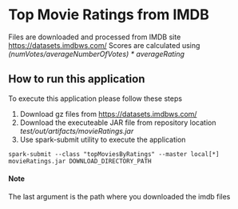 # Top Movie Ratings from IMDB
Files are downloaded and processed from IMDB site https://datasets.imdbws.com/
Scores are calculated using *(numVotes/averageNumberOfVotes) * averageRating*

## How to run this application
To execute this application please follow these steps

1. Download gz files from  https://datasets.imdbws.com/
2. Download the executeable JAR file from repository location *test/out/artifacts/movieRatings.jar*
3. Use spark-submit utility to execute the application

```
spark-submit --class "topMoviesByRatings" --master local[*] movieRatings.jar DOWNLOAD_DIRECTORY_PATH

```
#### Note
The last argument is the path where you downloaded the imdb files
